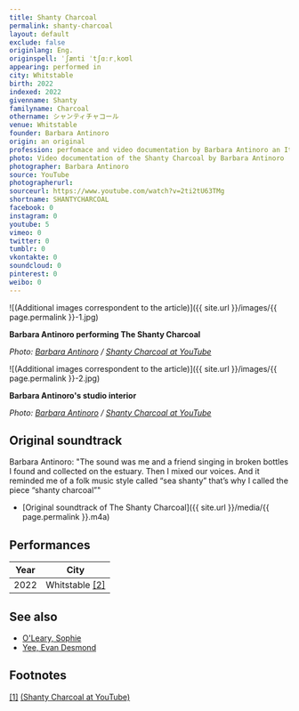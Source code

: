```yaml
---
title: Shanty Charcoal
permalink: shanty-charcoal
layout: default
exclude: false
originlang: Eng.
originspell: ˈʃænti ˈtʃɑːrˌkoʊl
appearing: performed in
city: Whitstable
birth: 2022
indexed: 2022
givenname: Shanty
familyname: Charcoal
othername: シャンティチャコール
venue: Whitstable
founder: Barbara Antinoro
origin: an original
profession: perfomace and video documentation by Barbara Antinoro an Italian artist based in the UK 
photo: Video documentation of the Shanty Charcoal by Barbara Antinoro
photographer: Barbara Antinoro
source: YouTube
photographerurl:
sourceurl: https://www.youtube.com/watch?v=2ti2tU63TMg
shortname: SHANTYCHARCOAL
facebook: 0
instagram: 0
youtube: 5
vimeo: 0
twitter: 0
tumblr: 0
vkontakte: 0
soundcloud: 0
pinterest: 0
weibo: 0
---
```


<!---
To edit top block see
icon "Meta Data"
on right menu
Full edit instructions
indexmod.gq/edit
-->

![(Additional images correspondent to the article)]({{ site.url }}/images/{{ page.permalink }}-1.jpg)

**Barbara Antinoro performing The Shanty Charcoal**

*Photo: [Barbara Antinoro](index) / [Shanty Charcoal at YouTube](https://www.youtube.com/watch?v=2ti2tU63TMg)*

![(Additional images correspondent to the article)]({{ site.url }}/images/{{ page.permalink }}-2.jpg)

**Barbara Antinoro's studio interior**

*Photo: [Barbara Antinoro](index) / [Shanty Charcoal at YouTube](https://www.youtube.com/watch?v=2ti2tU63TMg)*

## Original soundtrack

Barbara Antinoro: "The sound was me and a friend singing in broken bottles I found and collected on the estuary. Then I mixed our voices. And it reminded me of a folk music style called “sea shanty” that’s why I called the piece “shanty charcoal”"

+ [Original soundtrack of The Shanty Charcoal]({{ site.url }}/media/{{ page.permalink }}.m4a)


## Performances

|Year|City|
|-|-|
|2022|Whitstable <span id="a2">[\[2\]](#f2)</span>|

## See also

+ [O'Leary, Sophie](o-leary-sophie)
+ [Yee, Evan Desmond](yee-evan-desmond)

## Footnotes

[[1]](#a1) <span id="f1"></span> [(Shanty Charcoal at YouTube)](https://www.youtube.com/watch?v=2ti2tU63TMg)
